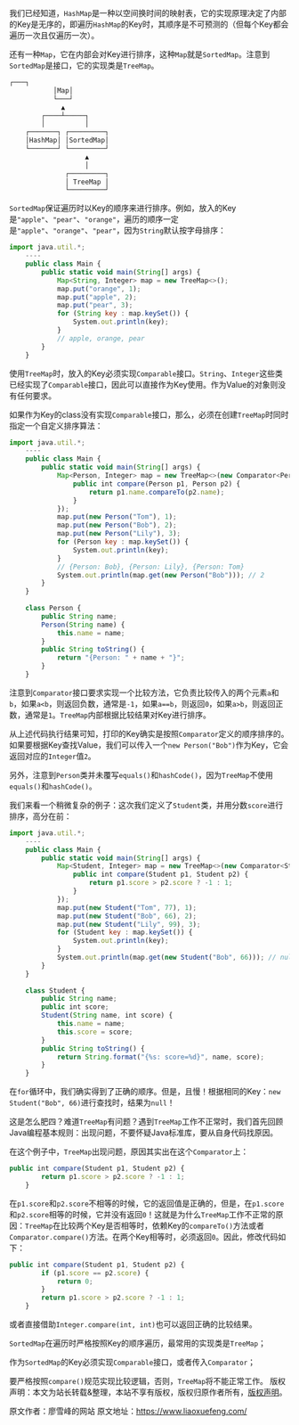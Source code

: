 


我们已经知道，`HashMap`是一种以空间换时间的映射表，它的实现原理决定了内部的Key是无序的，即遍历`HashMap`的Key时，其顺序是不可预测的（但每个Key都会遍历一次且仅遍历一次）。

还有一种`Map`，它在内部会对Key进行排序，这种`Map`就是`SortedMap`。注意到`SortedMap`是接口，它的实现类是`TreeMap`。

```js 
┌───┐
           │Map│
           └───┘
             ▲
        ┌────┴─────┐
        │          │
    ┌───────┐ ┌─────────┐
    │HashMap│ │SortedMap│
    └───────┘ └─────────┘
                   ▲
                   │
              ┌─────────┐
              │ TreeMap │
              └─────────┘
```

`SortedMap`保证遍历时以Key的顺序来进行排序。例如，放入的Key是`"apple"`、`"pear"`、`"orange"`，遍历的顺序一定是`"apple"`、`"orange"`、`"pear"`，因为`String`默认按字母排序：


```js 
import java.util.*;
    ----
    public class Main {
        public static void main(String[] args) {
            Map<String, Integer> map = new TreeMap<>();
            map.put("orange", 1);
            map.put("apple", 2);
            map.put("pear", 3);
            for (String key : map.keySet()) {
                System.out.println(key);
            }
            // apple, orange, pear
        }
    }
```

使用`TreeMap`时，放入的Key必须实现`Comparable`接口。`String`、`Integer`这些类已经实现了`Comparable`接口，因此可以直接作为Key使用。作为Value的对象则没有任何要求。

如果作为Key的class没有实现`Comparable`接口，那么，必须在创建`TreeMap`时同时指定一个自定义排序算法：

```js 
import java.util.*;
    ----
    public class Main {
        public static void main(String[] args) {
            Map<Person, Integer> map = new TreeMap<>(new Comparator<Person>() {
                public int compare(Person p1, Person p2) {
                    return p1.name.compareTo(p2.name);
                }
            });
            map.put(new Person("Tom"), 1);
            map.put(new Person("Bob"), 2);
            map.put(new Person("Lily"), 3);
            for (Person key : map.keySet()) {
                System.out.println(key);
            }
            // {Person: Bob}, {Person: Lily}, {Person: Tom}
            System.out.println(map.get(new Person("Bob"))); // 2
        }
    }
    
    class Person {
        public String name;
        Person(String name) {
            this.name = name;
        }
        public String toString() {
            return "{Person: " + name + "}";
        }
    }
```

注意到`Comparator`接口要求实现一个比较方法，它负责比较传入的两个元素`a`和`b`，如果`a<b`，则返回负数，通常是`-1`，如果`a==b`，则返回`0`，如果`a>b`，则返回正数，通常是`1`。`TreeMap`内部根据比较结果对Key进行排序。

从上述代码执行结果可知，打印的Key确实是按照`Comparator`定义的顺序排序的。如果要根据Key查找Value，我们可以传入一个`new Person("Bob")`作为Key，它会返回对应的`Integer`值`2`。

另外，注意到`Person`类并未覆写`equals()`和`hashCode()`，因为`TreeMap`不使用`equals()`和`hashCode()`。

我们来看一个稍微复杂的例子：这次我们定义了`Student`类，并用分数`score`进行排序，高分在前：

```js 
import java.util.*;
    ----
    public class Main {
        public static void main(String[] args) {
            Map<Student, Integer> map = new TreeMap<>(new Comparator<Student>() {
                public int compare(Student p1, Student p2) {
                    return p1.score > p2.score ? -1 : 1;
                }
            });
            map.put(new Student("Tom", 77), 1);
            map.put(new Student("Bob", 66), 2);
            map.put(new Student("Lily", 99), 3);
            for (Student key : map.keySet()) {
                System.out.println(key);
            }
            System.out.println(map.get(new Student("Bob", 66))); // null?
        }
    }
    
    class Student {
        public String name;
        public int score;
        Student(String name, int score) {
            this.name = name;
            this.score = score;
        }
        public String toString() {
            return String.format("{%s: score=%d}", name, score);
        }
    }
```

在`for`循环中，我们确实得到了正确的顺序。但是，且慢！根据相同的Key：`new Student("Bob", 66)`进行查找时，结果为`null`！

这是怎么肥四？难道`TreeMap`有问题？遇到`TreeMap`工作不正常时，我们首先回顾Java编程基本规则：出现问题，不要怀疑Java标准库，要从自身代码找原因。

在这个例子中，`TreeMap`出现问题，原因其实出在这个`Comparator`上：

```js 
public int compare(Student p1, Student p2) {
        return p1.score > p2.score ? -1 : 1;
    }
```

在`p1.score`和`p2.score`不相等的时候，它的返回值是正确的，但是，在`p1.score`和`p2.score`相等的时候，它并没有返回`0`！这就是为什么`TreeMap`工作不正常的原因：`TreeMap`在比较两个Key是否相等时，依赖Key的`compareTo()`方法或者`Comparator.compare()`方法。在两个Key相等时，必须返回`0`。因此，修改代码如下：


```js 
public int compare(Student p1, Student p2) {
        if (p1.score == p2.score) {
            return 0;
        }
        return p1.score > p2.score ? -1 : 1;
    }
```

或者直接借助`Integer.compare(int, int)`也可以返回正确的比较结果。

`SortedMap`在遍历时严格按照Key的顺序遍历，最常用的实现类是`TreeMap`；

作为`SortedMap`的Key必须实现`Comparable`接口，或者传入`Comparator`；

要严格按照`compare()`规范实现比较逻辑，否则，`TreeMap`将不能正常工作。
版权声明：本文为站长转载&整理，本站不享有版权，版权归原作者所有，[版权声明](https://gitee.com/hezhiyuan007/java-notes/raw/master/disclaimer.md)。




原文作者：廖雪峰的网站 原文地址：https://www.liaoxuefeng.com/